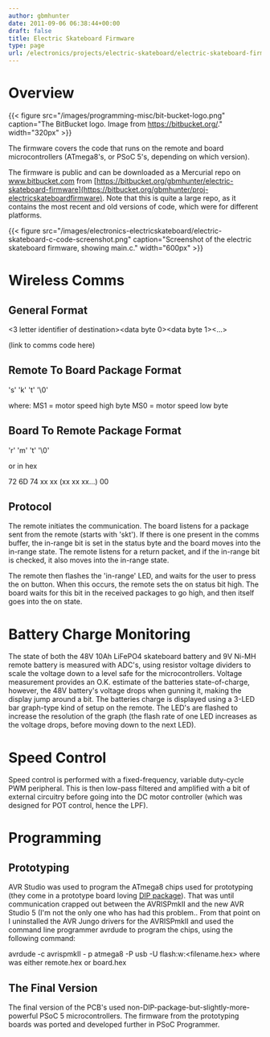 ```yaml
---
author: gbmhunter
date: 2011-09-06 06:38:44+00:00
draft: false
title: Electric Skateboard Firmware
type: page
url: /electronics/projects/electric-skateboard/electric-skateboard-firmware
---
```


# Overview


{{< figure src="/images/programming-misc/bit-bucket-logo.png" caption="The BitBucket logo. Image from https://bitbucket.org/."  width="320px" >}}

The firmware covers the code that runs on the remote and board microcontrollers (ATmega8's, or PSoC 5's, depending on which version).

The firmware is public and can be downloaded as a Mercurial repo on www.bitbucket.com from [https://bitbucket.org/gbmhunter/electric-skateboard-firmware](https://bitbucket.org/gbmhunter/proj-electricskateboardfirmware). Note that this is quite a large repo, as it contains the most recent and old versions of code, which were for different platforms.

{{< figure src="/images/electronics-electricskateboard/electric-skateboard-c-code-screenshot.png" caption="Screenshot of the electric skateboard firmware, showing main.c."  width="600px" >}}


# Wireless Comms




## General Format


<3 letter identifier of destination><number of data bytes n><data byte 0><data byte 1><...><data byte n><checksum>

(link to comms code here)


## Remote To Board Package Format


's' 'k' 't' <number of data bytes> <status byte> <MS1> <MS0> '\0'

where:
MS1 = motor speed high byte
MS0 = motor speed low byte


## Board To Remote Package Format


'r' 'm' 't' <number of data bytes> <status byte> '\0'

or in hex

72 6D 74 xx xx (xx xx xx...) 00


## Protocol


The remote initiates the communication. The board listens for a package sent from the remote (starts with 'skt'). If there is one present in the comms buffer, the in-range bit is set in the status byte and the board moves into the in-range state. The remote listens for a return packet, and if the in-range bit is checked, it also moves into the in-range state.

The remote then flashes the 'in-range' LED, and waits for the user to press the on button. When this occurs, the remote sets the on status bit high. The board waits for this bit in the received packages to go high, and then itself goes into the on state.


# Battery Charge Monitoring


The state of both the 48V 10Ah LiFePO4 skateboard battery and 9V Ni-MH remote battery is measured with ADC's, using resistor voltage dividers to scale the voltage down to a level safe for the microcontrollers. Voltage measurement provides an O.K. estimate of the batteries state-of-charge, however, the 48V battery's voltage drops when gunning it, making the display jump around a bit. The batteries charge is displayed using a 3-LED bar graph-type kind of setup on the remote. The LED's are flashed to increase the resolution of the graph (the flash rate of one LED increases as the voltage drops, before moving down to the next LED).


# Speed Control


Speed control is performed with a fixed-frequency, variable duty-cycle PWM peripheral. This is then low-pass filtered and amplified with a bit of external circuitry before going into the DC motor controller (which was designed for POT control, hence the LPF).


# Programming




## Prototyping


AVR Studio was used to program the ATmega8 chips used for prototyping (they come in a prototype board loving [DIP package](http://blog.mbedded.ninja/electronics/circuit-design/component-packages)). That was until communication crapped out between the AVRISPmkII and the new AVR Studio 5 (I'm not the only one who has had this problem.. From that point on I uninstalled the AVR Jungo drivers for the AVRISPmkII and used the command line programmer avrdude to program the chips, using the following command:

avrdude -c avrispmkII - p atmega8 -P usb -U flash:w:<filename.hex>
where <filename> was either remote.hex or board.hex


## The Final Version


The final version of the PCB's used non-DIP-package-but-slightly-more-powerful PSoC 5 microcontrollers. The firmware from the prototyping boards was ported and developed further in PSoC Programmer.
